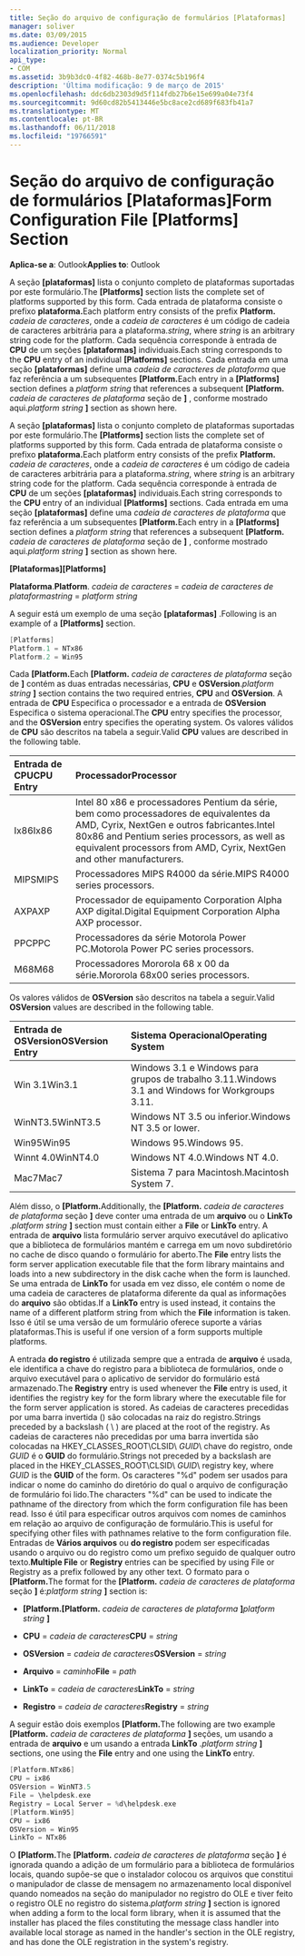 ```yaml
---
title: Seção do arquivo de configuração de formulários [Plataformas]
manager: soliver
ms.date: 03/09/2015
ms.audience: Developer
localization_priority: Normal
api_type:
- COM
ms.assetid: 3b9b3dc0-4f82-468b-8e77-0374c5b196f4
description: 'Última modificação: 9 de março de 2015'
ms.openlocfilehash: ddc6db2303d9d5f114fdb27b6e15e699a04e73f4
ms.sourcegitcommit: 9d60cd82b5413446e5bc8ace2cd689f683fb41a7
ms.translationtype: MT
ms.contentlocale: pt-BR
ms.lasthandoff: 06/11/2018
ms.locfileid: "19766591"
---
```

# <a name="form-configuration-file-platforms-section"></a><span data-ttu-id="823c0-103">Seção do arquivo de configuração de formulários [Plataformas]</span><span class="sxs-lookup"><span data-stu-id="823c0-103">Form Configuration File [Platforms] Section</span></span>

<span data-ttu-id="823c0-104">**Aplica-se a**: Outlook</span><span class="sxs-lookup"><span data-stu-id="823c0-104">**Applies to**: Outlook</span></span> 
  
<span data-ttu-id="823c0-105">A seção **[plataformas]** lista o conjunto completo de plataformas suportadas por este formulário.</span><span class="sxs-lookup"><span data-stu-id="823c0-105">The **[Platforms]** section lists the complete set of platforms supported by this form.</span></span> <span data-ttu-id="823c0-106">Cada entrada de plataforma consiste o prefixo **plataforma.**</span><span class="sxs-lookup"><span data-stu-id="823c0-106">Each platform entry consists of the prefix **Platform.**</span></span> <span data-ttu-id="823c0-107">_cadeia de caracteres_, onde a _cadeia de caracteres_ é um código de cadeia de caracteres arbitrária para a plataforma.</span><span class="sxs-lookup"><span data-stu-id="823c0-107">_string_, where  _string_ is an arbitrary string code for the platform.</span></span> <span data-ttu-id="823c0-108">Cada sequência corresponde à entrada de **CPU** de um seções **[plataformas]** individuais.</span><span class="sxs-lookup"><span data-stu-id="823c0-108">Each string corresponds to the **CPU** entry of an individual **[Platforms]** sections.</span></span> <span data-ttu-id="823c0-109">Cada entrada em uma seção **[plataformas]** define uma _cadeia de caracteres de plataforma_ que faz referência a um subsequentes **[Platform.**</span><span class="sxs-lookup"><span data-stu-id="823c0-109">Each entry in a **[Platforms]** section defines a  _platform string_ that references a subsequent **[Platform.**</span></span> <span data-ttu-id="823c0-110">_cadeia de caracteres de plataforma_ seção de **]** , conforme mostrado aqui.</span><span class="sxs-lookup"><span data-stu-id="823c0-110">_platform string_ **]** section as shown here.</span></span> 
  
<span data-ttu-id="823c0-111">A seção **[plataformas]** lista o conjunto completo de plataformas suportadas por este formulário.</span><span class="sxs-lookup"><span data-stu-id="823c0-111">The **[Platforms]** section lists the complete set of platforms supported by this form.</span></span> <span data-ttu-id="823c0-112">Cada entrada de plataforma consiste o prefixo **plataforma.**</span><span class="sxs-lookup"><span data-stu-id="823c0-112">Each platform entry consists of the prefix **Platform.**</span></span> <span data-ttu-id="823c0-113">_cadeia de caracteres_, onde a _cadeia de caracteres_ é um código de cadeia de caracteres arbitrária para a plataforma.</span><span class="sxs-lookup"><span data-stu-id="823c0-113">_string_, where  _string_ is an arbitrary string code for the platform.</span></span> <span data-ttu-id="823c0-114">Cada sequência corresponde à entrada de **CPU** de um seções **[plataformas]** individuais.</span><span class="sxs-lookup"><span data-stu-id="823c0-114">Each string corresponds to the **CPU** entry of an individual **[Platforms]** sections.</span></span> <span data-ttu-id="823c0-115">Cada entrada em uma seção **[plataformas]** define uma _cadeia de caracteres de plataforma_ que faz referência a um subsequentes **[Platform.**</span><span class="sxs-lookup"><span data-stu-id="823c0-115">Each entry in a **[Platforms]** section defines a  _platform string_ that references a subsequent **[Platform.**</span></span> <span data-ttu-id="823c0-116">_cadeia de caracteres de plataforma_ seção de **]** , conforme mostrado aqui.</span><span class="sxs-lookup"><span data-stu-id="823c0-116">_platform string_ **]** section as shown here.</span></span> 
  
<span data-ttu-id="823c0-117">**[Plataformas]**</span><span class="sxs-lookup"><span data-stu-id="823c0-117">**[Platforms]**</span></span>
  
<span data-ttu-id="823c0-118">**Plataforma**.</span><span class="sxs-lookup"><span data-stu-id="823c0-118">**Platform**.</span></span> <span data-ttu-id="823c0-119">_cadeia de caracteres_ =  _cadeia de caracteres de plataforma_</span><span class="sxs-lookup"><span data-stu-id="823c0-119">_string_ =  _platform string_</span></span>
  
<span data-ttu-id="823c0-120">A seguir está um exemplo de uma seção **[plataformas]** .</span><span class="sxs-lookup"><span data-stu-id="823c0-120">Following is an example of a **[Platforms]** section.</span></span> 
  
```cpp
[Platforms]
Platform.1 = NTx86
Platform.2 = Win95

```

<span data-ttu-id="823c0-121">Cada **[Platform.**</span><span class="sxs-lookup"><span data-stu-id="823c0-121">Each **[Platform.**</span></span> <span data-ttu-id="823c0-122">_cadeia de caracteres de plataforma_ seção de **]** contém as duas entradas necessárias, **CPU** e **OSVersion**.</span><span class="sxs-lookup"><span data-stu-id="823c0-122">_platform string_ **]** section contains the two required entries, **CPU** and **OSVersion**.</span></span> <span data-ttu-id="823c0-123">A entrada de **CPU** Especifica o processador e a entrada de **OSVersion** Especifica o sistema operacional.</span><span class="sxs-lookup"><span data-stu-id="823c0-123">The **CPU** entry specifies the processor, and the **OSVersion** entry specifies the operating system.</span></span> <span data-ttu-id="823c0-124">Os valores válidos de **CPU** são descritos na tabela a seguir.</span><span class="sxs-lookup"><span data-stu-id="823c0-124">Valid **CPU** values are described in the following table.</span></span> 
  
|<span data-ttu-id="823c0-125">**Entrada de CPU**</span><span class="sxs-lookup"><span data-stu-id="823c0-125">**CPU Entry**</span></span>|<span data-ttu-id="823c0-126">**Processador**</span><span class="sxs-lookup"><span data-stu-id="823c0-126">**Processor**</span></span>|
|:-----|:-----|
|<span data-ttu-id="823c0-127">Ix86</span><span class="sxs-lookup"><span data-stu-id="823c0-127">Ix86</span></span>  <br/> |<span data-ttu-id="823c0-128">Intel 80 x86 e processadores Pentium da série, bem como processadores de equivalentes da AMD, Cyrix, NextGen e outros fabricantes.</span><span class="sxs-lookup"><span data-stu-id="823c0-128">Intel 80x86 and Pentium series processors, as well as equivalent processors from AMD, Cyrix, NextGen and other manufacturers.</span></span>  <br/> |
|<span data-ttu-id="823c0-129">MIPS</span><span class="sxs-lookup"><span data-stu-id="823c0-129">MIPS</span></span>  <br/> |<span data-ttu-id="823c0-130">Processadores MIPS R4000 da série.</span><span class="sxs-lookup"><span data-stu-id="823c0-130">MIPS R4000 series processors.</span></span>  <br/> |
|<span data-ttu-id="823c0-131">AXP</span><span class="sxs-lookup"><span data-stu-id="823c0-131">AXP</span></span>  <br/> |<span data-ttu-id="823c0-132">Processador de equipamento Corporation Alpha AXP digital.</span><span class="sxs-lookup"><span data-stu-id="823c0-132">Digital Equipment Corporation Alpha AXP processor.</span></span>  <br/> |
|<span data-ttu-id="823c0-133">PPC</span><span class="sxs-lookup"><span data-stu-id="823c0-133">PPC</span></span>  <br/> |<span data-ttu-id="823c0-134">Processadores da série Motorola Power PC.</span><span class="sxs-lookup"><span data-stu-id="823c0-134">Motorola Power PC series processors.</span></span>  <br/> |
|<span data-ttu-id="823c0-135">M68</span><span class="sxs-lookup"><span data-stu-id="823c0-135">M68</span></span>  <br/> |<span data-ttu-id="823c0-136">Processadores Mororola 68 x 00 da série.</span><span class="sxs-lookup"><span data-stu-id="823c0-136">Mororola 68x00 series processors.</span></span>  <br/> |
   
<span data-ttu-id="823c0-137">Os valores válidos de **OSVersion** são descritos na tabela a seguir.</span><span class="sxs-lookup"><span data-stu-id="823c0-137">Valid **OSVersion** values are described in the following table.</span></span> 
  
|<span data-ttu-id="823c0-138">**Entrada de OSVersion**</span><span class="sxs-lookup"><span data-stu-id="823c0-138">**OSVersion Entry**</span></span>|<span data-ttu-id="823c0-139">**Sistema Operacional**</span><span class="sxs-lookup"><span data-stu-id="823c0-139">**Operating System**</span></span>|
|:-----|:-----|
|<span data-ttu-id="823c0-140">Win 3.1</span><span class="sxs-lookup"><span data-stu-id="823c0-140">Win3.1</span></span>  <br/> |<span data-ttu-id="823c0-141">Windows 3.1 e Windows para grupos de trabalho 3.11.</span><span class="sxs-lookup"><span data-stu-id="823c0-141">Windows 3.1 and Windows for Workgroups 3.11.</span></span>  <br/> |
|<span data-ttu-id="823c0-142">WinNT3.5</span><span class="sxs-lookup"><span data-stu-id="823c0-142">WinNT3.5</span></span>  <br/> |<span data-ttu-id="823c0-143">Windows NT 3.5 ou inferior.</span><span class="sxs-lookup"><span data-stu-id="823c0-143">Windows NT 3.5 or lower.</span></span>  <br/> |
|<span data-ttu-id="823c0-144">Win95</span><span class="sxs-lookup"><span data-stu-id="823c0-144">Win95</span></span>  <br/> |<span data-ttu-id="823c0-145">Windows 95.</span><span class="sxs-lookup"><span data-stu-id="823c0-145">Windows 95.</span></span>  <br/> |
|<span data-ttu-id="823c0-146">Winnt 4.0</span><span class="sxs-lookup"><span data-stu-id="823c0-146">WinNT4.0</span></span>  <br/> |<span data-ttu-id="823c0-147">Windows NT 4.0.</span><span class="sxs-lookup"><span data-stu-id="823c0-147">Windows NT 4.0.</span></span>  <br/> |
|<span data-ttu-id="823c0-148">Mac7</span><span class="sxs-lookup"><span data-stu-id="823c0-148">Mac7</span></span>  <br/> |<span data-ttu-id="823c0-149">Sistema 7 para Macintosh.</span><span class="sxs-lookup"><span data-stu-id="823c0-149">Macintosh System 7.</span></span>  <br/> |
   
<span data-ttu-id="823c0-150">Além disso, o **[Platform.**</span><span class="sxs-lookup"><span data-stu-id="823c0-150">Additionally, the **[Platform.**</span></span> <span data-ttu-id="823c0-151">_cadeia de caracteres de plataforma_ seção **]** deve conter uma entrada de um **arquivo** ou o **LinkTo** .</span><span class="sxs-lookup"><span data-stu-id="823c0-151">_platform string_ **]** section must contain either a **File** or **LinkTo** entry.</span></span> <span data-ttu-id="823c0-152">A entrada de **arquivo** lista formulário server arquivo executável do aplicativo que a biblioteca de formulários mantém e carrega em um novo subdiretório no cache de disco quando o formulário for aberto.</span><span class="sxs-lookup"><span data-stu-id="823c0-152">The **File** entry lists the form server application executable file that the form library maintains and loads into a new subdirectory in the disk cache when the form is launched.</span></span> <span data-ttu-id="823c0-153">Se uma entrada de **LinkTo** for usada em vez disso, ele contém o nome de uma cadeia de caracteres de plataforma diferente da qual as informações do **arquivo** são obtidas.</span><span class="sxs-lookup"><span data-stu-id="823c0-153">If a **LinkTo** entry is used instead, it contains the name of a different platform string from which the **File** information is taken.</span></span> <span data-ttu-id="823c0-154">Isso é útil se uma versão de um formulário oferece suporte a várias plataformas.</span><span class="sxs-lookup"><span data-stu-id="823c0-154">This is useful if one version of a form supports multiple platforms.</span></span> 
  
<span data-ttu-id="823c0-155">A entrada **do registro** é utilizada sempre que a entrada de **arquivo** é usada, ele identifica a chave do registro para a biblioteca de formulários, onde o arquivo executável para o aplicativo de servidor do formulário está armazenado.</span><span class="sxs-lookup"><span data-stu-id="823c0-155">The **Registry** entry is used whenever the **File** entry is used, it identifies the registry key for the form library where the executable file for the form server application is stored.</span></span> <span data-ttu-id="823c0-156">As cadeias de caracteres precedidas por uma barra invertida (\) são colocadas na raiz do registro.</span><span class="sxs-lookup"><span data-stu-id="823c0-156">Strings preceded by a backslash ( \ ) are placed at the root of the registry.</span></span> <span data-ttu-id="823c0-157">As cadeias de caracteres não precedidas por uma barra invertida são colocadas na HKEY_CLASSES_ROOT\CLSID\ _GUID_\ chave do registro, onde _GUID_ é o **GUID** do formulário.</span><span class="sxs-lookup"><span data-stu-id="823c0-157">Strings not preceded by a backslash are placed in the HKEY_CLASSES_ROOT\CLSID\  _GUID_\ registry key, where  _GUID_ is the **GUID** of the form.</span></span> <span data-ttu-id="823c0-158">Os caracteres "%d" podem ser usados para indicar o nome do caminho do diretório do qual o arquivo de configuração de formulário foi lido.</span><span class="sxs-lookup"><span data-stu-id="823c0-158">The characters "%d" can be used to indicate the pathname of the directory from which the form configuration file has been read.</span></span> <span data-ttu-id="823c0-159">Isso é útil para especificar outros arquivos com nomes de caminhos em relação ao arquivo de configuração de formulário.</span><span class="sxs-lookup"><span data-stu-id="823c0-159">This is useful for specifying other files with pathnames relative to the form configuration file.</span></span> <span data-ttu-id="823c0-160">Entradas de **Vários arquivos** ou **do registro** podem ser especificadas usando o arquivo ou do registro como um prefixo seguido de qualquer outro texto.</span><span class="sxs-lookup"><span data-stu-id="823c0-160">**Multiple File** or **Registry** entries can be specified by using File or Registry as a prefix followed by any other text.</span></span> <span data-ttu-id="823c0-161">O formato para o **[Platform.**</span><span class="sxs-lookup"><span data-stu-id="823c0-161">The format for the **[Platform.**</span></span> <span data-ttu-id="823c0-162">_cadeia de caracteres de plataforma_ seção **]** é:</span><span class="sxs-lookup"><span data-stu-id="823c0-162">_platform string_ **]** section is:</span></span> 
  
- <span data-ttu-id="823c0-163">**[Platform.**</span><span class="sxs-lookup"><span data-stu-id="823c0-163">**[Platform.**</span></span> <span data-ttu-id="823c0-164">_cadeia de caracteres de plataforma_ **]**</span><span class="sxs-lookup"><span data-stu-id="823c0-164">_platform string_ **]**</span></span>
    
- <span data-ttu-id="823c0-165">**CPU** =  _cadeia de caracteres_</span><span class="sxs-lookup"><span data-stu-id="823c0-165">**CPU** =  _string_</span></span>
    
- <span data-ttu-id="823c0-166">**OSVersion** =  _cadeia de caracteres_</span><span class="sxs-lookup"><span data-stu-id="823c0-166">**OSVersion** =  _string_</span></span>
    
- <span data-ttu-id="823c0-167">**Arquivo** =  _caminho_</span><span class="sxs-lookup"><span data-stu-id="823c0-167">**File** =  _path_</span></span>
    
- <span data-ttu-id="823c0-168">**LinkTo** =  _cadeia de caracteres_</span><span class="sxs-lookup"><span data-stu-id="823c0-168">**LinkTo** =  _string_</span></span>
    
- <span data-ttu-id="823c0-169">**Registro** =  _cadeia de caracteres_</span><span class="sxs-lookup"><span data-stu-id="823c0-169">**Registry** =  _string_</span></span>
  
<span data-ttu-id="823c0-170">A seguir estão dois exemplos **[Platform.**</span><span class="sxs-lookup"><span data-stu-id="823c0-170">The following are two example **[Platform.**</span></span> <span data-ttu-id="823c0-171">_cadeia de caracteres de plataforma_ **]** seções, um usando a entrada de **arquivo** e um usando a entrada **LinkTo** .</span><span class="sxs-lookup"><span data-stu-id="823c0-171">_platform string_ **]** sections, one using the **File** entry and one using the **LinkTo** entry.</span></span> 
  
```cpp
[Platform.NTx86]
CPU = ix86
OSVersion = WinNT3.5
File = \helpdesk.exe
Registry = Local Server = %d\helpdesk.exe
[Platform.Win95]
CPU = ix86
OSVersion = Win95
LinkTo = NTx86

```

<span data-ttu-id="823c0-172">O **[Platform.**</span><span class="sxs-lookup"><span data-stu-id="823c0-172">The **[Platform.**</span></span> <span data-ttu-id="823c0-173">_cadeia de caracteres de plataforma_ seção **]** é ignorada quando a adição de um formulário para a biblioteca de formulários locais, quando supõe-se que o instalador colocou os arquivos que constitui o manipulador de classe de mensagem no armazenamento local disponível quando nomeados na seção do manipulador no registro do OLE e tiver feito o registro OLE no registro do sistema.</span><span class="sxs-lookup"><span data-stu-id="823c0-173">_platform string_ **]** section is ignored when adding a form to the local form library, when it is assumed that the installer has placed the files constituting the message class handler into available local storage as named in the handler's section in the OLE registry, and has done the OLE registration in the system's registry.</span></span> 
  

